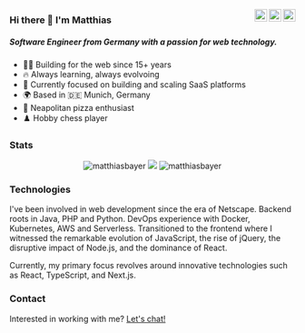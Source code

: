 <a href="https://twitter.com/matthias_bayer" target="_blank" rel="noopener noreferrer"><img align="right" width="22px" src="https://cdn.jsdelivr.net/npm/simple-icons@v3/icons/twitter.svg" /></a>
<a href="https://www.linkedin.com/in/matthias-bayer" target="_blank" rel="noopener noreferrer"><img align="right" width="22px" src="https://cdn.jsdelivr.net/npm/simple-icons@v3/icons/linkedin.svg" /></a>
  <a href="https://www.instagram.com/thematthiasbayer" target="_blank" rel="noopener noreferrer"><img align="right" width="22px" src="https://cdn.jsdelivr.net/npm/simple-icons@v3/icons/instagram.svg" /></a>



### Hi there 👋 I'm Matthias
##### Software Engineer from Germany with a passion for web technology.

  - 👨‍💻 Building for the web since 15+ years
  - 🔥 Always learning, always evolvoing
  - 🌱 Currently focused on building and scaling SaaS platforms
  - 🌍 Based in 🇩🇪 Munich, Germany
  - 🍕 Neapolitan pizza enthusiast
  - ♟️ Hobby chess player
  
### Stats  
<div align="center">
  <img src="https://github-readme-stats.vercel.app/api?username=matthiasbayer&show_icons=true&locale=en&count_private=true" alt="matthiasbayer" />
  <img  src="https://github-readme-stats.vercel.app/api/top-langs/?username=matthiasbayer&layout=compact&locale=en&count_private=true" />
  <img src="https://streak-stats.demolab.com/?user=matthiasbayer&" alt="matthiasbayer" />
</div>

### Technologies

I've been involved in web development since the era of Netscape. Backend roots in Java, PHP and Python. DevOps experience with Docker, Kubernetes, AWS and Serverless. Transitioned to the frontend where I witnessed the remarkable evolution of JavaScript, the rise of jQuery, the disruptive impact of Node.js, and the dominance of React. 

Currently, my primary focus revolves around innovative technologies such as React, TypeScript, and Next.js.

### Contact

Interested in working with me? [Let's chat!](https://cal.com/bayer)
